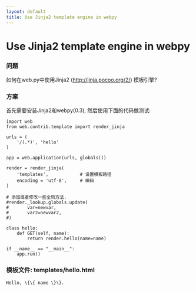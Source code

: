 ```yaml
---
layout: default
title: Use Jinja2 template engine in webpy
---
```


# Use Jinja2 template engine in webpy

### 问题

如何在web.py中使用Jinja2 (http://jinja.pocoo.org/2/) 模板引擎?

### 方案

首先需要安装Jinja2和webpy(0.3), 然后使用下面的代码做测试:

```
import web
from web.contrib.template import render_jinja

urls = (
    '/(.*)', 'hello'
)

app = web.application(urls, globals())

render = render_jinja(
    'templates',            # 设置模板路径
    encoding = 'utf-8',     # 编码
)

# 添加或者修改一些全局方法.
#render._lookup.globals.update(
#       var=newvar,
#       var2=newvar2,
#)

class hello:
    def GET(self, name):
        return render.hello(name=name)

if __name__ == "__main__":
    app.run()
```

### 模板文件: templates/hello.html

```
Hello, \{\{ name \}\}.
```
